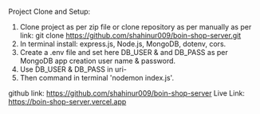 Project Clone and Setup:
1. Clone project as per zip file or clone repository as per manually as per link: git clone https://github.com/shahinur009/boin-shop-server.git
2. In terminal install: express.js, Node.js, MongoDB, dotenv, cors.
3. Create a .env file and set here DB_USER & and DB_PASS as per MongoDB app creation user name & password.
4. Use DB_USER & DB_PASS in uri-
5. Then command in terminal 'nodemon index.js'.

github link: https://github.com/shahinur009/boin-shop-server
Live Link: https://boin-shop-server.vercel.app
